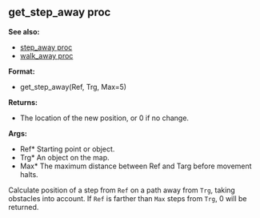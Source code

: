 ## get_step_away proc
**See also:**
*   [step_away proc](/proc/step_away)
*   [walk_away proc](/proc/walk_away)
<!-- -->
**Format:**
*   get_step_away(Ref, Trg, Max=5)
<!-- -->
**Returns:**
*   The location of the new position, or 0 if no change.
<!-- -->
**Args:**
*   Ref* Starting point or object.
*   Trg* An object on the map.
*   Max* The maximum distance between Ref and Targ before movement
    halts.


Calculate position of a step from `Ref` on a path away from
`Trg`, taking obstacles into account. If `Ref` is farther than `Max`
steps from `Trg`, 0 will be returned.